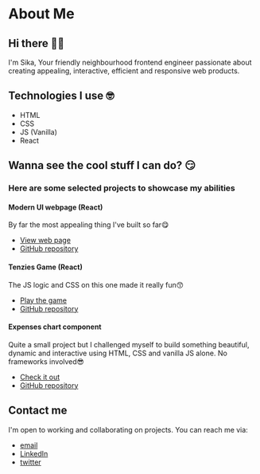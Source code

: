 # About Me
## Hi there 🤙👋
I'm Sika, Your friendly neighbourhood frontend engineer passionate about creating appealing, interactive, efficient and responsive web products.

## Technologies I use 🤓
- HTML
- CSS
- JS (Vanilla)
- React

## Wanna see the cool stuff I can do? 😏
### Here are some selected projects to showcase my abilities

#### Modern UI webpage (React)
By far the most appealing thing I've built so far😋
- [View web page](https://modern-ui-webpage-by-sika.netlify.app) 
- [GitHub repository](https://github.com/sika-007/gpt3_jsm)

#### Tenzies Game (React)
The JS logic and CSS on this one made it really fun😙
- [Play the game](https://tenzies-game-by-sika.netlify.app)
- [GitHub repository](https://github.com/sika-007/tenzies-game)

#### Expenses chart component
Quite a small project but I challenged myself to build something beautiful, dynamic and interactive using HTML, CSS and vanilla JS alone. No frameworks involved😎
- [Check it out](https://sika-007.github.io/Expenses-Chart/)
- [GitHub repository](https://github.com/sika-007/Expenses-Chart)

## Contact me

I'm open to working and collaborating on projects. You can reach me via: 
- [email](nsikakthomas102@gmail.com)
- [LinkedIn](https://www.linkedin.com/in/dev-sika/)
- [twitter](https://twitter.com/Un_sika)


<!---
sika-007/sika-007 is a ✨ special ✨ repository because its `README.md` (this file) appears on your GitHub profile.
You can click the Preview link to take a look at your changes.
--->
